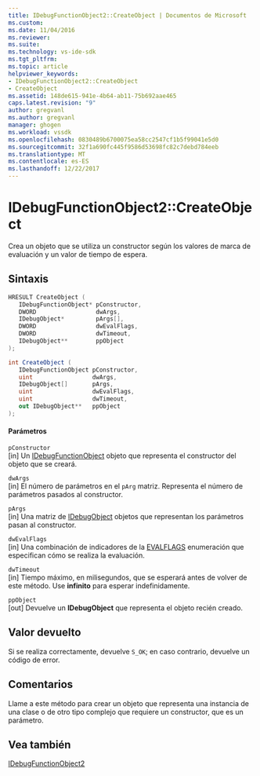 ```yaml
---
title: IDebugFunctionObject2::CreateObject | Documentos de Microsoft
ms.custom: 
ms.date: 11/04/2016
ms.reviewer: 
ms.suite: 
ms.technology: vs-ide-sdk
ms.tgt_pltfrm: 
ms.topic: article
helpviewer_keywords:
- IDebugFunctionObject2::CreateObject
- CreateObject
ms.assetid: 148de615-941e-4b64-ab11-75b692aae465
caps.latest.revision: "9"
author: gregvanl
ms.author: gregvanl
manager: ghogen
ms.workload: vssdk
ms.openlocfilehash: 0830489b6700075ea58cc2547cf1b5f99041e5d0
ms.sourcegitcommit: 32f1a690fc445f9586d53698fc82c7debd784eeb
ms.translationtype: MT
ms.contentlocale: es-ES
ms.lasthandoff: 12/22/2017
---
```

# <a name="idebugfunctionobject2createobject"></a>IDebugFunctionObject2::CreateObject
Crea un objeto que se utiliza un constructor según los valores de marca de evaluación y un valor de tiempo de espera.  
  
## <a name="syntax"></a>Sintaxis  
  
```cpp  
HRESULT CreateObject (  
   IDebugFunctionObject* pConstructor,  
   DWORD                 dwArgs,  
   IDebugObject*         pArgs[],  
   DWORD                 dwEvalFlags,  
   DWORD                 dwTimeout,  
   IDebugObject**        ppObject  
);  
```  
  
```csharp  
int CreateObject (  
   IDebugFunctionObject pConstructor,  
   uint                 dwArgs,  
   IDebugObject[]       pArgs,  
   uint                 dwEvalFlags,  
   uint                 dwTimeout,  
   out IDebugObject**   ppObject  
);  
```  
  
#### <a name="parameters"></a>Parámetros  
 `pConstructor`  
 [in] Un [IDebugFunctionObject](../../../extensibility/debugger/reference/idebugfunctionobject.md) objeto que representa el constructor del objeto que se creará.  
  
 `dwArgs`  
 [in] El número de parámetros en el `pArg` matriz. Representa el número de parámetros pasados al constructor.  
  
 `pArgs`  
 [in] Una matriz de [IDebugObject](../../../extensibility/debugger/reference/idebugobject.md) objetos que representan los parámetros pasan al constructor.  
  
 `dwEvalFlags`  
 [in] Una combinación de indicadores de la [EVALFLAGS](../../../extensibility/debugger/reference/evalflags.md) enumeración que especifican cómo se realiza la evaluación.  
  
 `dwTimeout`  
 [in] Tiempo máximo, en milisegundos, que se esperará antes de volver de este método. Use **infinito** para esperar indefinidamente.  
  
 `ppObject`  
 [out] Devuelve un **IDebugObject** que representa el objeto recién creado.  
  
## <a name="return-value"></a>Valor devuelto  
 Si se realiza correctamente, devuelve `S_OK`; en caso contrario, devuelve un código de error.  
  
## <a name="remarks"></a>Comentarios  
 Llame a este método para crear un objeto que representa una instancia de una clase o de otro tipo complejo que requiere un constructor, que es un parámetro.  
  
## <a name="see-also"></a>Vea también  
 [IDebugFunctionObject2](../../../extensibility/debugger/reference/idebugfunctionobject2.md)